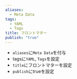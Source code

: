 ```yaml
---
aliases:
  - Meta Data
tags:
  - YAML
  - Tags
title: フロントマター
publish: "true"
---
```

- `aliases`に`Meta Data`を付与
- tagsに`YAML`, `Tags`を設定
- `title`にフロントマターを設定
- `publish`にtrueを設定